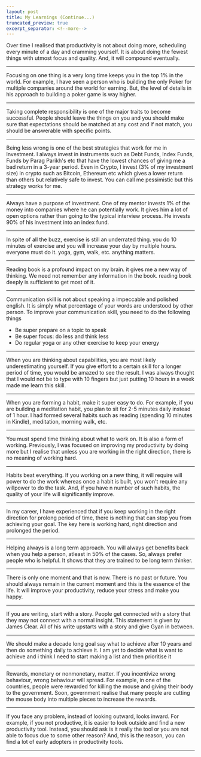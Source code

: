```yaml
---
layout: post
title: My Learnings (Continue...)
truncated_preview: true
excerpt_separator: <!--more-->
---
```


Over time I realised that productivity is not about doing more, scheduling every minute of a day and cramming yourself. It is about doing the fewest things with utmost focus and quality. And, it will compound eventually. 

<!--more-->
----

Focusing on one thing is a very long time keeps you in the top 1% in the world. For example, I have seen a person who is building the only Poker for multiple companies around the world for earning. But, the level of details in his approach to building a poker game is way higher. 

----

Taking complete responsibility is one of the major traits to become successful. People should leave the things on you and you should make sure that expectations should be matched at any cost and if not match, you should be answerable with specific points. 

----

Being less wrong is one of the best strategies that work for me in Investment. I always invest in instruments such as Debt Funds, Index Funds, Funds by Parag Parikh's etc that have the lowest chances of giving me a bad return in a 3-year period. Even in Crypto, I invest (3% of my investment size) in crypto such as Bitcoin, Ethereum etc which gives a lower return than others but relatively safe to invest. You can call me pessimistic but this strategy works for me. 

----

Always have a purpose of investment. One of my mentor invests 1% of the money into companies where he can potentially work. It gives him a lot of open options rather than going to the typical interview process. He invests 90% of his investment into an index fund. 

----

In spite of all the buzz, exercise is still an underrated thing. you do 10 minutes of exercise and you will increase your day by multiple hours. everyone must do it. yoga, gym, walk, etc. anything matters. 

----

Reading book is a profound impact on my brain. it gives me a new way of thinking. We need not remember any information in the book. reading book deeply is sufficient to get most of it. 

----

Communication skill is not about speaking a impeccable and polished english. It is simply what percentage of your words are understood by other person. To improve your communication skill, you need to do the following things 
- Be super prepare on a topic to speak 
- Be super focus: do less and think less 
- Do regular yoga or any other exercise to keep your energy 

----

When you are thinking about capabilities, you are most likely underestimating yourself. If you give effort to a certain skill for a longer period of time, you would be amazed to see the result. I was always thought that I would not be to type with 10 fingers but just putting 10 hours in a week made me learn this skill. 

----

When you are forming a habit, make it super easy to do. For example, if you are building a meditation habit, you plan to sit for 2-5 minutes daily instead of 1 hour. I had formed several habits such as reading (spending 10 minutes in Kindle), meditation, morning walk, etc. 

----

You must spend time thinking about what to work on. It is also a form of working. Previously, I was focused on improving my productivity by doing more but I realise that unless you are working in the right direction, there is no meaning of working hard. 

----

Habits beat everything. If you working on a new thing, it will require will power to do the work whereas once a habit is built, you won't require any willpower to do the task. And, if you have n number of such habits, the quality of your life will significantly improve. 

----

In my career, I have experienced that if you keep working in the right direction for prolong period of time, there is nothing that can stop you from achieving your goal. The key here is working hard, right direction and prolonged the period. 

----

Helping always is a long term approach. You will always get benefits back when you help a person, atleast in 50% of the cases. So, always prefer people who is helpful. It shows that they are trained to be long term thinker.

----

There is only one moment and that is now. There is no past or future. You should always remain in the current moment and this is the essence of the life. It will improve your productivity, reduce your stress and make you happy. 

----

If you are writing, start with a story. People get connected with a story that they may not connect with a normal insight. This statement is given by James Clear. All of his write upstarts with a story and give Gyan in between. 

----

We should make a decade long goal say what to achieve after 10 years and then do something daily to achieve it. I am yet to decide what is want to achieve and i think I need to start making a list and then prioritise it 

----

Rewards, monetary or nonmonetary, matter. If you incentivize wrong behaviour, wrong behaviour will spread. For example, in one of the countries, people were rewarded for killing the mouse and giving their body to the government. Soon, government realise that many people are cutting the mouse body into multiple pieces to increase the rewards. 

----

If you face any problem, instead of looking outward, looks inward. For example, if you not productive, it is easier to look outside and find a new productivity tool. Instead, you should ask is it really the tool or you are not able to focus due to some other reason? And, this is the reason, you can find a lot of early adopters in productivity tools. 

----